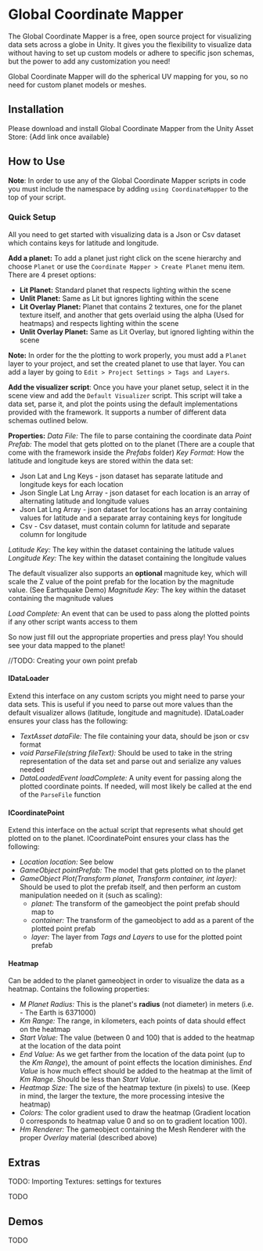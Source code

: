 # Global Coordinate Mapper

The Global Coordinate Mapper is a free, open source project for visualizing data sets across a globe in Unity. It gives you the flexibility to visualize data without having to set up custom models or adhere to specific json schemas, but the power to add any customization you need!

Global Coordinate Mapper will do the spherical UV mapping for you, so no need for custom planet models or meshes.

## Installation

Please download and install Global Coordinate Mapper from the Unity Asset Store: {Add link once available}

## How to Use

**Note**: In order to use any of the Global Coordinate Mapper scripts in code you must include the namespace by adding `using CoordinateMapper` to the top of your script.

### Quick Setup
All you need to get started with visualizing data is a Json or Csv dataset which contains keys for latitude and longitude.

**Add a planet:** 
To add a planet just right click on the scene hierarchy and choose `Planet` or use the `Coordinate Mapper > Create Planet` menu item. There are 4 preset options:
+ **Lit Planet:** Standard planet that respects lighting within the scene
+ **Unlit Planet:** Same as Lit but ignores lighting within the scene
+ **Lit Overlay Planet:** Planet that contains 2 textures, one for the planet texture itself, and another that gets overlaid using the alpha (Used for heatmaps) and respects lighting within the scene
+ **Unlit Overlay Planet:** Same as Lit Overlay, but ignored lighting within the scene

**Note:** In order for the the plotting to work properly, you must add a `Planet` layer to your project, and set the created planet to use that layer. You can add a layer by going to `Edit > Project Settings > Tags and Layers`.

**Add the visualizer script**:
Once you have your planet setup, select it in the scene view and add the `Default Visualizer` script. This script will take a data set, parse it, and plot the points using the default implementations provided with the framework. It supports a number of different data schemas outlined below.

**Properties:**
*Data File:* The file to parse containing the coordinate data
*Point Prefab:* The model that gets plotted on to the planet (There are a couple that come with the framework inside the *Prefabs* folder)
*Key Format:* How the latitude and longitude keys are stored within the data set:
* Json Lat and Lng Keys - json dataset has separate latitude and longitude keys for each location
* Json Single Lat Lng Array - json dataset for each location is an array of alternating latitude and longitude values
* Json Lat Lng Array - json dataset for locations has an array containing values for latitude and a separate array containing keys for longitude
* Csv - Csv dataset, must contain column for latitude and separate column for longitude

*Latitude Key:* The key within the dataset containing the latitude values
*Longitude Key:* The key within the dataset containing the longitude values

The default visualizer also supports an **optional** magnitude key, which will scale the Z value of the point prefab for the location by the magnitude value. (See Earthquake Demo)
*Magnitude Key:* The key within the dataset containing the magnitude values

*Load Complete:* An event that can be used to pass along the plotted points if any other script wants access to them

So now just fill out the appropriate properties and press play! You should see your data mapped to the planet!

//TODO: Creating your own point prefab

#### IDataLoader
Extend this interface on any custom scripts you might need to parse your data sets. This is useful if you need to parse out more values than the default visualizer allows (latitude, longitude and magnitude).
IDataLoader ensures your class has the following:
- *TextAsset dataFile:* The file containing your data, should be json or csv format
- *void ParseFile(string fileText):* Should be used to take in the string representation of the data set and parse out and serialize any values needed
- *DataLoadedEvent loadComplete:* A unity event for passing along the plotted coordinate points. If needed, will most likely be called at the end of the `ParseFile` function

#### ICoordinatePoint
Extend this interface on the actual script that represents what should get plotted on to the planet.
ICoordinatePoint ensures your class has the following:
- *Location location:* See below
- *GameObject pointPrefab:* The model that gets plotted on to the planet
- *GameObject Plot(Transform planet, Transform container, int layer):* Should be used to plot the prefab itself, and then perform an custom manipulation needed on it (such as scaling):
    - *planet:* The transform of the gameobject the point prefab should map to
    - *container:* The transform of the gameobject to add as a parent of the plotted point prefab
    - *layer:* The layer from *Tags and Layers* to use for the plotted point prefab

#### Heatmap
Can be added to the planet gameobject in order to visualize the data as a heatmap. Contains the following properties:
- *M Planet Radius:* This is the planet's **radius** (not diameter) in meters (i.e. - The Earth is 6371000)
- *Km Range:* The range, in kilometers, each points of data should effect on the heatmap
- *Start Value:* The value (between 0 and 100) that is added to the heatmap at the location of the data point
- *End Value:* As we get farther from the location of the data point (up to the *Km Range*), the amount of point effects the location diminishes. *End Value* is how much effect should be added to the heatmap at the limit of *Km Range*. Should be less than *Start Value*.
- *Heatmap Size:* The size of the heatmap texture (in pixels) to use. (Keep in mind, the larger the texture, the more processing intesive the heatmap)
- *Colors:* The color gradient used to draw the heatmap (Gradient location 0 corresponds to heatmap value 0 and so on to gradient location 100).
- *Hm Renderer:* The gameobject containing the Mesh Renderer with the proper *Overlay* material (described above)

## Extras

TODO: Importing Textures: settings for textures

TODO

## Demos

TODO